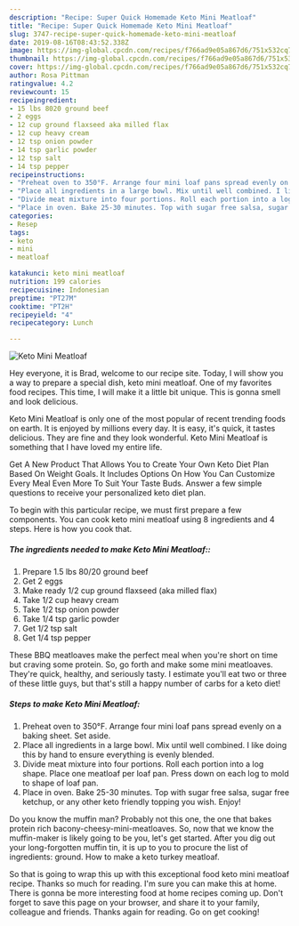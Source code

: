 ```yaml
---
description: "Recipe: Super Quick Homemade Keto Mini Meatloaf"
title: "Recipe: Super Quick Homemade Keto Mini Meatloaf"
slug: 3747-recipe-super-quick-homemade-keto-mini-meatloaf
date: 2019-08-16T08:43:52.338Z
image: https://img-global.cpcdn.com/recipes/f766ad9e05a867d6/751x532cq70/keto-mini-meatloaf-recipe-main-photo.jpg
thumbnail: https://img-global.cpcdn.com/recipes/f766ad9e05a867d6/751x532cq70/keto-mini-meatloaf-recipe-main-photo.jpg
cover: https://img-global.cpcdn.com/recipes/f766ad9e05a867d6/751x532cq70/keto-mini-meatloaf-recipe-main-photo.jpg
author: Rosa Pittman
ratingvalue: 4.2
reviewcount: 15
recipeingredient:
- 15 lbs 8020 ground beef
- 2 eggs
- 12 cup ground flaxseed aka milled flax
- 12 cup heavy cream
- 12 tsp onion powder
- 14 tsp garlic powder
- 12 tsp salt
- 14 tsp pepper
recipeinstructions:
- "Preheat oven to 350°F. Arrange four mini loaf pans spread evenly on a baking sheet. Set aside."
- "Place all ingredients in a large bowl. Mix until well combined. I like doing this by hand to ensure everything is evenly blended."
- "Divide meat mixture into four portions. Roll each portion into a log shape. Place one meatloaf per loaf pan. Press down on each log to mold to shape of loaf pan."
- "Place in oven. Bake 25-30 minutes. Top with sugar free salsa, sugar free ketchup, or any other keto friendly topping you wish. Enjoy!"
categories:
- Resep
tags:
- keto
- mini
- meatloaf

katakunci: keto mini meatloaf
nutrition: 199 calories
recipecuisine: Indonesian
preptime: "PT27M"
cooktime: "PT2H"
recipeyield: "4"
recipecategory: Lunch

---
```



![Keto Mini Meatloaf](https://img-global.cpcdn.com/recipes/f766ad9e05a867d6/751x532cq70/keto-mini-meatloaf-recipe-main-photo.jpg)

Hey everyone, it is Brad, welcome to our recipe site. Today, I will show you a way to prepare a special dish, keto mini meatloaf. One of my favorites food recipes. This time, I will make it a little bit unique. This is gonna smell and look delicious.

Keto Mini Meatloaf is only one of the most popular of recent trending foods on earth. It is enjoyed by millions every day. It is easy, it's quick, it tastes delicious. They are fine and they look wonderful. Keto Mini Meatloaf is something that I have loved my entire life.

Get A New Product That Allows You to Create Your Own Keto Diet Plan Based On Weight Goals. It Includes Options On How You Can Customize Every Meal Even More To Suit Your Taste Buds. Answer a few simple questions to receive your personalized keto diet plan.


To begin with this particular recipe, we must first prepare a few components. You can cook keto mini meatloaf using 8 ingredients and 4 steps. Here is how you cook that.

##### The ingredients needed to make Keto Mini Meatloaf::

1. Prepare 1.5 lbs 80/20 ground beef
1. Get 2 eggs
1. Make ready 1/2 cup ground flaxseed (aka milled flax)
1. Take 1/2 cup heavy cream
1. Take 1/2 tsp onion powder
1. Take 1/4 tsp garlic powder
1. Get 1/2 tsp salt
1. Get 1/4 tsp pepper


These BBQ meatloaves make the perfect meal when you&#39;re short on time but craving some protein. So, go forth and make some mini meatloaves. They&#39;re quick, healthy, and seriously tasty. I estimate you&#39;ll eat two or three of these little guys, but that&#39;s still a happy number of carbs for a keto diet! 

##### Steps to make Keto Mini Meatloaf:

1. Preheat oven to 350°F. Arrange four mini loaf pans spread evenly on a baking sheet. Set aside.
1. Place all ingredients in a large bowl. Mix until well combined. I like doing this by hand to ensure everything is evenly blended.
1. Divide meat mixture into four portions. Roll each portion into a log shape. Place one meatloaf per loaf pan. Press down on each log to mold to shape of loaf pan.
1. Place in oven. Bake 25-30 minutes. Top with sugar free salsa, sugar free ketchup, or any other keto friendly topping you wish. Enjoy!


Do you know the muffin man? Probably not this one, the one that bakes protein rich bacony-cheesy-mini-meatloaves. So, now that we know the muffin-maker is likely going to be you, let&#39;s get started. After you dig out your long-forgotten muffin tin, it is up to you to procure the list of ingredients: ground. How to make a keto turkey meatloaf. 

So that is going to wrap this up with this exceptional food keto mini meatloaf recipe. Thanks so much for reading. I'm sure you can make this at home. There is gonna be more interesting food at home recipes coming up. Don't forget to save this page on your browser, and share it to your family, colleague and friends. Thanks again for reading. Go on get cooking!
